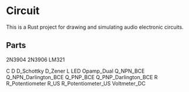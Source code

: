 # Circuit

This is a Rust project for drawing and simulating audio electronic circuits.

## Parts

2N3904
2N3906
LM321

C
D
D_Schottky
D_Zener
L
LED
Opamp_Dual
Q_NPN_BCE
Q_NPN_Darlington_BCE
Q_PNP_BCE
Q_PNP_Darlington_BCE
R
R_Potentiometer
R_US
R_Potentiometer_US
Voltmeter_DC

